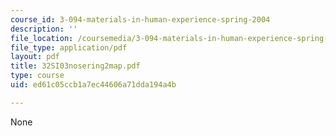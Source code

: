 ```yaml
---
course_id: 3-094-materials-in-human-experience-spring-2004
description: ''
file_location: /coursemedia/3-094-materials-in-human-experience-spring-2004/ed61c05ccb1a7ec44606a71dda194a4b_32SI03nosering2map.pdf
file_type: application/pdf
layout: pdf
title: 32SI03nosering2map.pdf
type: course
uid: ed61c05ccb1a7ec44606a71dda194a4b

---
```

None